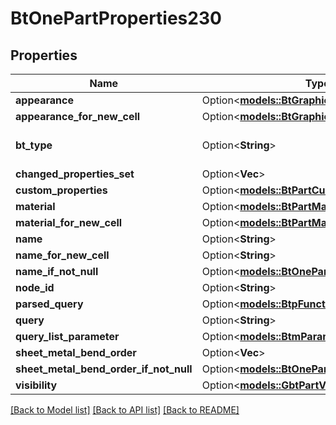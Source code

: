 # BtOnePartProperties230

## Properties

Name | Type | Description | Notes
------------ | ------------- | ------------- | -------------
**appearance** | Option<[**models::BtGraphicsAppearance1152**](BTGraphicsAppearance-1152.md)> |  | [optional]
**appearance_for_new_cell** | Option<[**models::BtGraphicsAppearance1152**](BTGraphicsAppearance-1152.md)> |  | [optional]
**bt_type** | Option<**String**> | Type of JSON object. | [optional]
**changed_properties_set** | Option<**Vec<String>**> |  | [optional]
**custom_properties** | Option<[**models::BtPartCustomProperties1338**](BTPartCustomProperties-1338.md)> |  | [optional]
**material** | Option<[**models::BtPartMaterial1445**](BTPartMaterial-1445.md)> |  | [optional]
**material_for_new_cell** | Option<[**models::BtPartMaterial1445**](BTPartMaterial-1445.md)> |  | [optional]
**name** | Option<**String**> |  | [optional]
**name_for_new_cell** | Option<**String**> |  | [optional]
**name_if_not_null** | Option<[**models::BtOnePartProperties230**](BTOnePartProperties-230.md)> |  | [optional]
**node_id** | Option<**String**> |  | [optional]
**parsed_query** | Option<[**models::BtpFunctionDeclaration246**](BTPFunctionDeclaration-246.md)> |  | [optional]
**query** | Option<**String**> |  | [optional]
**query_list_parameter** | Option<[**models::BtmParameterQueryList148**](BTMParameterQueryList-148.md)> |  | [optional]
**sheet_metal_bend_order** | Option<**Vec<String>**> |  | [optional]
**sheet_metal_bend_order_if_not_null** | Option<[**models::BtOnePartProperties230**](BTOnePartProperties-230.md)> |  | [optional]
**visibility** | Option<[**models::GbtPartVisibility**](GBTPartVisibility.md)> |  | [optional]

[[Back to Model list]](../README.md#documentation-for-models) [[Back to API list]](../README.md#documentation-for-api-endpoints) [[Back to README]](../README.md)


